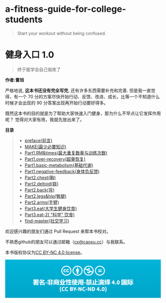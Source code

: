 # a-fitness-guide-for-college-students

> Start your workout without being  confused.

# 健身入口 1.0

> 终于能学会自己锻炼了

**作者:曹旭**

严格地说, **这本书还没有完全写完**, 还有许多东西需要补充和完善. 但是我一直觉得，有一个 70 分的方案尽快开始行动、反馈、改进、成长，比等一个不知道什么时候才会出现的 90 分答案出现再开始行动要好得多。

既然这本书的目的就是为了帮助大家快速入门健身，那为什么不早点让它发挥作用呢？ 觉得对大家有用，我就先放出来了。

**目录**



>* [preface(前言)](https://github.com/caoxuCarlos/A-Fitness-Guide-for-College-Students/blob/master/markdowns/preface.md)
>* [MAKE(最少必要知识)](https://github.com/caoxuCarlos/a-fitness-guide-for-college-students/blob/master/markdowns/MAKE.md)
>* [Part1.RM&times(最大重复数量与训练次数)](https://github.com/caoxuCarlos/a-fitness-guide-for-college-students/blob/master/markdowns/Part1.RM%26times.md)
>* [Part1.over-recovery(超量恢复)](https://github.com/caoxuCarlos/a-fitness-guide-for-college-students/blob/master/markdowns/Part1.over-recovery.md)
>* [Part1.basic-metabolism(基础代谢)](https://github.com/caoxuCarlos/a-fitness-guide-for-college-students/blob/master/markdowns/Part1.basic-metabolism.md)
>* [Part1.negative-feedback(身体负反馈)](https://github.com/caoxuCarlos/a-fitness-guide-for-college-students/blob/master/markdowns/Part1.negative-feedback.md)
>* [Part2.chest(胸)](https://github.com/caoxuCarlos/a-fitness-guide-for-college-students/blob/master/markdowns/Part2.chest.md)
>* [Part2.deltoid(肩)](https://github.com/caoxuCarlos/a-fitness-guide-for-college-students/blob/master/markdowns/Part2.deltoid.md)
>* [Part2.back(背)](https://github.com/caoxuCarlos/a-fitness-guide-for-college-students/blob/master/markdowns/Part2.back.md)
>* [Part2.legs&hip(臀腿)](https://github.com/caoxuCarlos/a-fitness-guide-for-college-students/blob/master/markdowns/Part2.legs%26hip.md)
>* [Part2.arms(手臂)](https://github.com/caoxuCarlos/a-fitness-guide-for-college-students/blob/master/markdowns/Part2.arms.md)
>* [Part3.eat(大学生健身饮食)](https://github.com/caoxuCarlos/a-fitness-guide-for-college-students/blob/master/markdowns/Part3.eat.md)
>* [Part3.eat-2( "科学" 饮食)](https://github.com/caoxuCarlos/a-fitness-guide-for-college-students/blob/master/markdowns/Part3.eat-2.md)
>* [find-master(社交学习)](https://github.com/caoxuCarlos/a-fitness-guide-for-college-students/blob/master/markdowns/find-master.md)

欢迎感兴趣的朋友们通过 Pull Request 来帮本书校对。

不熟悉github的朋友可以通过邮箱（cx@caoxu.cc）与我联系。

本书版权协议为[CC BY-NC 4.0 license](http://creativecommons.org/licenses/by-nc-nd/4.0/)。

![](https://github.com/caoxuCarlos/a-fitness-guide-for-college-students/blob/master/images/copyright01.png?raw=true)
